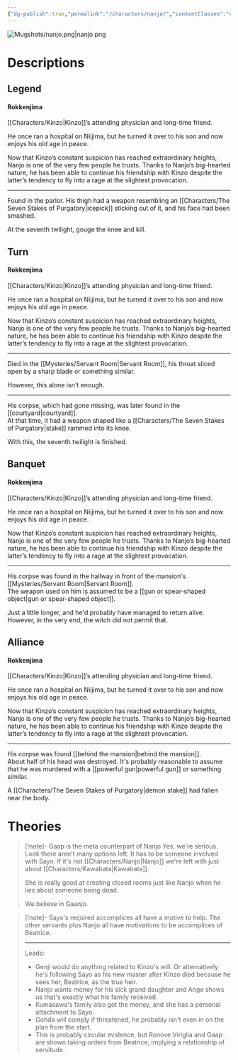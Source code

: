 ```yaml
---
{"dg-publish":true,"permalink":"/characters/nanjo/","contentClasses":"center-headings","tags":["other"]}
---
```



![Mugshots/nanjo.png|nanjo.png](/img/user/Mugshots/nanjo.png)

# Descriptions

## Legend
#### Rokkenjima

[[Characters/Kinzo\|Kinzo]]’s attending physician and long-time friend.

He once ran a hospital on Niijima, but he turned it over to his son and now enjoys his old age in peace.

Now that Kinzo’s constant suspicion has reached extraordinary heights, Nanjo is one of the very few people he trusts. Thanks to Nanjo’s big-hearted nature, he has been able to continue his friendship with Kinzo despite the latter’s tendency to fly into a rage at the slightest provocation.

---
Found in the parlor. His thigh had a weapon resembling an [[Characters/The Seven Stakes of Purgatory\|icepick]] sticking out of it, and his face had been smashed.

At the seventh twilight, gouge the knee and kill.
## Turn
#### Rokkenjima

[[Characters/Kinzo\|Kinzo]]’s attending physician and long-time friend.

He once ran a hospital on Niijima, but he turned it over to his son and now enjoys his old age in peace.

Now that Kinzo’s constant suspicion has reached extraordinary heights, Nanjo is one of the very few people he trusts. Thanks to Nanjo’s big-hearted nature, he has been able to continue his friendship with Kinzo despite the latter’s tendency to fly into a rage at the slightest provocation.

---
Died in the [[Mysteries/Servant Room\|Servant Room]], his throat sliced open by a sharp blade or something similar.  

However, this alone isn't enough.

---
His corpse, which had gone missing, was later found in the [[courtyard\|courtyard]].  
At that time, it had a weapon shaped like a [[Characters/The Seven Stakes of Purgatory\|stake]] rammed into its knee.  

With this, the seventh twilight is finished.
## Banquet
#### Rokkenjima

[[Characters/Kinzo\|Kinzo]]’s attending physician and long-time friend.

He once ran a hospital on Niijima, but he turned it over to his son and now enjoys his old age in peace.

Now that Kinzo’s constant suspicion has reached extraordinary heights, Nanjo is one of the very few people he trusts. Thanks to Nanjo’s big-hearted nature, he has been able to continue his friendship with Kinzo despite the latter’s tendency to fly into a rage at the slightest provocation.

---
His corpse was found in the hallway in front of the mansion's [[Mysteries/Servant Room\|Servant Room]].  
The weapon used on him is assumed to be a [[gun or spear-shaped object\|gun or spear-shaped object]].  

Just a little longer, and he'd probably have managed to return alive. However, in the very end, the witch did not permit that.
## Alliance
#### Rokkenjima

[[Characters/Kinzo\|Kinzo]]’s attending physician and long-time friend.

He once ran a hospital on Niijima, but he turned it over to his son and now enjoys his old age in peace.

Now that Kinzo’s constant suspicion has reached extraordinary heights, Nanjo is one of the very few people he trusts. Thanks to Nanjo’s big-hearted nature, he has been able to continue his friendship with Kinzo despite the latter’s tendency to fly into a rage at the slightest provocation.

---
His corpse was found [[behind the mansion\|behind the mansion]].  
About half of his head was destroyed. It's probably reasonable to assume that he was murdered with a [[powerful gun\|powerful gun]] or something similar.  

A [[Characters/The Seven Stakes of Purgatory\|demon stake]] had fallen near the body.
# Theories


<div class="transclusion internal-embed is-loaded"><div class="markdown-embed">



> [!note]- Gaap is the meta counterpart of Nanjo
> Yes, we're serious.
> Look there aren't many options left. It has to be someone involved with Sayo. If it's not [[Characters/Nanjo\|Nanjo]] we're left with just about [[Characters/Kawabata\|Kawabata]].
>
>She is really good at creating closed rooms just like Nanjo when he lies about someone being dead.
>
>We believe in Gaanjo.

</div></div>



<div class="transclusion internal-embed is-loaded"><div class="markdown-embed">



> [!note]- Sayo's required accomplices all have a motive to help.
> The other servants plus Nanjo all have motivations to be accomplices of Beatrice.
> 
> ---
> Leads:
> - Genji would do anything related to Kinzo's will. Or alternatively he's following Sayo as his new master after Kinzo died because he sees her, Beatrice, as the true heir.
> - Nanjo wants money for his sick grand daughter and Ange shows us that's exactly what his family received.
> - Kumasawa's family also got the money, and she has a personal attachment to Sayo.
> - Gohda will comply if threatened, he probably isn't even in on the plan from the start.
> - This is probably circular evidence, but Ronove Viriglia and Gaap are shown taking orders from Beatrice, implying a relationship of servitude.

</div></div>
